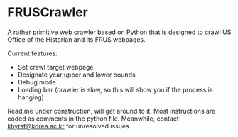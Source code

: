 # FRUSCrawler
A rather primitive web crawler based on Python that is designed to crawl US Office of the Historian and its FRUS webpages.

Current features:
- Set crawl target webpage
- Designate year upper and lower bounds
- Debug mode
- Loading bar (crawler is slow, so this will show you if the process is hanging)

Read.me under construction, will get around to it.
Most instructions are coded as comments in the python file.
Meanwhile, contact khyrst@korea.ac.kr for unresolved issues.
